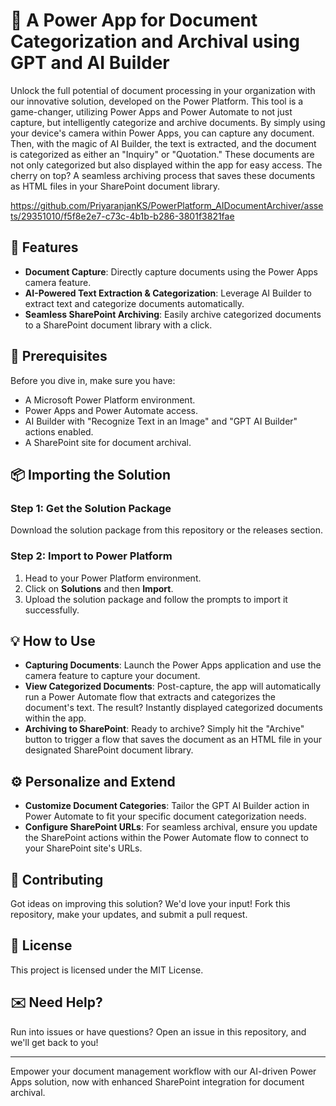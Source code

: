 # 📄 A Power App for Document Categorization and Archival using GPT and AI Builder

Unlock the full potential of document processing in your organization with our innovative solution, developed on the Power Platform. This tool is a game-changer, utilizing Power Apps and Power Automate to not just capture, but intelligently categorize and archive documents. By simply using your device's camera within Power Apps, you can capture any document. Then, with the magic of AI Builder, the text is extracted, and the document is categorized as either an "Inquiry" or "Quotation." These documents are not only categorized but also displayed within the app for easy access. The cherry on top? A seamless archiving process that saves these documents as HTML files in your SharePoint document library.


https://github.com/PriyaranjanKS/PowerPlatform_AIDocumentArchiver/assets/29351010/f5f8e2e7-c73c-4b1b-b286-3801f3821fae


## 🚀 Features

- **Document Capture**: Directly capture documents using the Power Apps camera feature.
- **AI-Powered Text Extraction & Categorization**: Leverage AI Builder to extract text and categorize documents automatically.
- **Seamless SharePoint Archiving**: Easily archive categorized documents to a SharePoint document library with a click.

## 🔧 Prerequisites

Before you dive in, make sure you have:

- A Microsoft Power Platform environment.
- Power Apps and Power Automate access.
- AI Builder with "Recognize Text in an Image" and "GPT AI Builder" actions enabled.
- A SharePoint site for document archival.

## 📦 Importing the Solution

### Step 1: Get the Solution Package

Download the solution package from this repository or the releases section.

### Step 2: Import to Power Platform

1. Head to your Power Platform environment.
2. Click on **Solutions** and then **Import**.
3. Upload the solution package and follow the prompts to import it successfully.

## 💡 How to Use

- **Capturing Documents**: Launch the Power Apps application and use the camera feature to capture your document.
- **View Categorized Documents**: Post-capture, the app will automatically run a Power Automate flow that extracts and categorizes the document's text. The result? Instantly displayed categorized documents within the app.
- **Archiving to SharePoint**: Ready to archive? Simply hit the "Archive" button to trigger a flow that saves the document as an HTML file in your designated SharePoint document library.

## ⚙️ Personalize and Extend

- **Customize Document Categories**: Tailor the GPT AI Builder action in Power Automate to fit your specific document categorization needs.
- **Configure SharePoint URLs**: For seamless archival, ensure you update the SharePoint actions within the Power Automate flow to connect to your SharePoint site's URLs.

## 🤝 Contributing

Got ideas on improving this solution? We'd love your input! Fork this repository, make your updates, and submit a pull request.

## 📄 License

This project is licensed under the MIT License. 

## ✉️ Need Help?

Run into issues or have questions? Open an issue in this repository, and we'll get back to you!

---

Empower your document management workflow with our AI-driven Power Apps solution, now with enhanced SharePoint integration for document archival.

